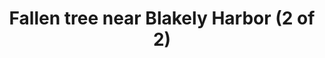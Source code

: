 ---
title: "Fallen tree near Blakely Harbor (2 of 2)"
picture: /assets/camera-roll/2019/06/2019-06-25-fallen-tree-near-blakely-harbor-2/20190625_235937629_iOS.jpg
thumbnail: /assets/camera-roll/2019/06/2019-06-25-fallen-tree-near-blakely-harbor-2/20190625_235937629_iOS-thumbnail.jpg
near:
  - Fallen tree near Blakely Harbor (1 of 2)
tags:
  - photograph
  - moss
  - forest
  - Blakely Harbor
  - Bainbridge Island
---